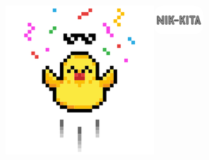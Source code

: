 <a href='https://nik-kita.deno.dev'>
  <div style='height:40%;display:flex;flex-flow:column;align-items:center;'>
    <div style='display:flex;align-items:start;'>
      <img class='duck r'
      src=./spa-ui/src/assets/img/duck.svg
      />
      <img style='height:4rem;border-radius:20px'
      src=./docusaurus-ui/static/img/nik-kita__horizontal-light.png
      />
    </div>
  </div>
</a>

